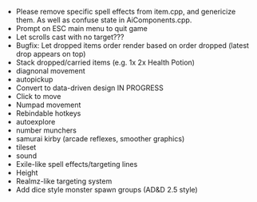 - Please remove specific spell effects from item.cpp, and genericize them. As well as confuse state in AiComponents.cpp.
-  Prompt on ESC main menu to quit game
-  Let scrolls cast with no target???
-  Bugfix: Let dropped items order render based on order dropped (latest drop appears on top)
-  Stack dropped/carried items (e.g. 1x 2x Health Potion)
-  diagnonal movement
-  autopickup
-  Convert to data-driven design IN PROGRESS
-  Click to move
-  Numpad movement
-  Rebindable hotkeys
-  autoexplore
-  number munchers
-  samurai kirby (arcade reflexes, smoother graphics)
-  tileset
-  sound
-  Exile-like spell effects/targeting lines
-  Height
-  Realmz-like targeting system
-  Add dice style monster spawn groups (AD&D 2.5 style)
